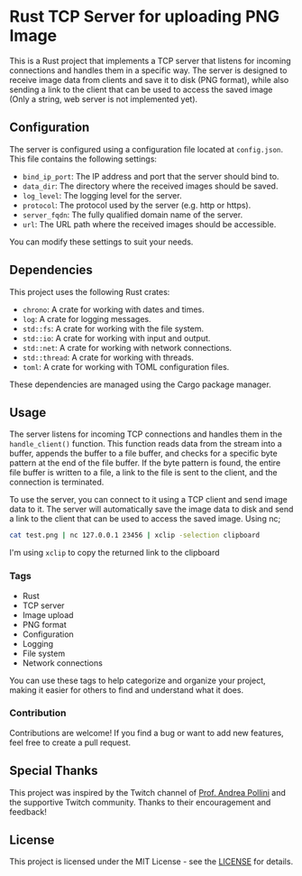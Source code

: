 
# Rust TCP Server for uploading PNG Image

This is a Rust project that implements a TCP server that listens for incoming connections and handles them in a specific way. The server is designed to receive image data from clients and save it to disk (PNG format), while also sending a link to the client that can be used to access the saved image (Only a string, web server is not implemented yet).


## Configuration

The server is configured using a configuration file located at `config.json`. This file contains the following settings:

- `bind_ip_port`: The IP address and port that the server should bind to.
- `data_dir`: The directory where the received images should be saved.
- `log_level`: The logging level for the server.
- `protocol`: The protocol used by the server (e.g. http or https).
- `server_fqdn`: The fully qualified domain name of the server.
- `url`: The URL path where the received images should be accessible.

You can modify these settings to suit your needs.

## Dependencies

This project uses the following Rust crates:

- `chrono`: A crate for working with dates and times.
- `log`: A crate for logging messages.
- `std::fs`: A crate for working with the file system.
- `std::io`: A crate for working with input and output.
- `std::net`: A crate for working with network connections.
- `std::thread`: A crate for working with threads.
- `toml`: A crate for working with TOML configuration files.

These dependencies are managed using the Cargo package manager.

## Usage

The server listens for incoming TCP connections and handles them in the `handle_client()` function. This function reads data from the stream into a buffer, appends the buffer to a file buffer, and checks for a specific byte pattern at the end of the file buffer. If the byte pattern is found, the entire file buffer is written to a file, a link to the file is sent to the client, and the connection is terminated.

To use the server, you can connect to it using a TCP client and send image data to it. The server will automatically save the image data to disk and send a link to the client that can be used to access the saved image.
Using nc;
```bash
cat test.png | nc 127.0.0.1 23456 | xclip -selection clipboard
```
I'm using `xclip` to copy the returned link to the clipboard

### Tags

- Rust 
- TCP server
- Image upload
- PNG format
- Configuration
- Logging
- File system
- Network connections



You can use these tags to help categorize and organize your project, making it easier for others to find and understand what it does.

### Contribution
Contributions are welcome! If you find a bug or want to add new features, feel free to create a pull request.

## Special Thanks

This project was inspired by the Twitch channel of [Prof. Andrea Pollini](https://www.twitch.tv/profandreapollini) and the supportive Twitch community. Thanks to their encouragement and feedback!



## License

This project is licensed under the MIT License - see the [LICENSE](https://www.mit.edu/~amini/LICENSE.md) for details.